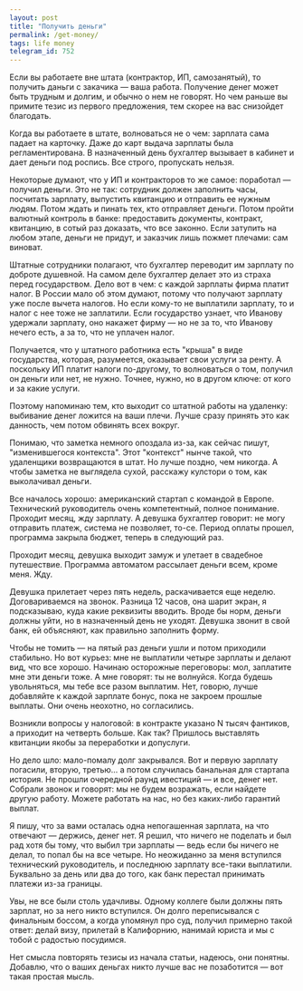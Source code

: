 ```yaml
---
layout: post
title: "Получить деньги"
permalink: /get-money/
tags: life money
telegram_id: 752
---
```


Если вы работаете вне штата (контрактор, ИП, самозанятый), то получить даньги с
закачика — ваша работа. Получение денег может быть трудным и долгим, и обычно о
нем не говорят. Но чем раньше вы примите тезис из первого предложения, тем
скорее на вас снизойдет благодать.

Когда вы работаете в штате, волноваться не о чем: зарплата сама падает на
карточку. Даже до карт выдача зарплаты была регламентирована. В назначенный день
бухгалтер вызывает в кабинет и дает деньги под роспись. Все строго, пропускать
нельзя.

Некоторые думают, что у ИП и контракторов то же самое: поработал — получил
деньги. Это не так: сотрудник должен заполнить часы, посчитать зарплату,
выпустить квитанцию и отправить ее нужным людям. Потом ждать и пинать тех, кто
отправляет деньги. Потом пройти валютный контроль в банке: предоставить
документы, контракт, квитанцию, в сотый раз доказать, что все законно. Если
затупить на любом этапе, деньги не придут, и заказчик лишь пожмет плечами: сам
виноват.

Штатные сотрудники полагают, что бухгалтер переводит им зарплату по доброте
душевной. На самом деле бухгалтер делает это из страха перед государством. Дело
вот в чем: с каждой зарплаты фирма платит налог. В России мало об этом думают,
потому что получают зарплату уже после вычета налогов. Но если кому-то не
выплатили зарплату, то и налог с нее тоже не заплатили. Если государство узнает,
что Иванову удержали зарплату, оно накажет фирму — но не за то, что Иванову
нечего есть, а за то, что не уплачен налог.

Получается, что у штатного работника есть "крыша" в виде государства, которая,
разумеется, оказывает свои услуги за ренту. А поскольку ИП платит налоги
по-другому, то волноваться о том, получил он деньги или нет, не нужно. Точнее,
нужно, но в другом ключе: от кого и за какие услуги.

Поэтому напоминаю тем, кто выходит со штатной работы на удаленку: выбивание
денег ложится на ваши плечи. Лучше сразу принять это как данность, чем потом
обвинять всех вокруг.

Понимаю, что заметка немного опоздала из-за, как сейчас пишут, "изменившегося
контекста". Этот "контекст" нынче такой, что удаленщики возвращаются в штат. Но
лучше поздно, чем никогда. А чтобы заметка не выглядела сухой, расскажу кулстори
о том, как выколачивал деньги.

Все началось хорошо: американский стартап с командой в Европе. Технический
руководитель очень компетентный, полное понимание. Проходит месяц, жду
зарплату. А девушка бухгалтер говорит: не могу отправить платеж, система не
позволяет, то-се. Период оплаты прошел, программа закрыла бюджет, теперь в
следующий раз.

Проходит месяц, девушка выходит замуж и улетает в свадебное
путешествие. Программа автоматом рассылает деньги всем, кроме меня. Жду.

Девушка прилетает через пять недель, раскачивается еще неделю. Договариваемся на
звонок. Разница 12 часов, она шарит экран, я подсказываю, куда какие реквизиты
вводить. Вроде бы норм, деньги должны уйти, но в назначенный день не
уходят. Девушка звонит в свой банк, ей объясняют, как правильно заполнить форму.

Чтобы не томить — на пятый раз деньги ушли и потом приходили стабильно. Но вот
курьез: мне не выплатили четыре зарплаты и делают вид, что все хорошо. Начинаю
осторожные переговоры: мол, заплатите мне эти деньги тоже. А мне говорят: ты не
волнуйся. Когда будешь увольняться, мы тебе все разом выплатим. Нет, говорю,
лучше добавляйте к каждой зарплате бонус, пока не закроем прошлые выплаты. Они
очень неохотно, но согласились.

Возникли вопросы у налоговой: в контракте указано N тысяч фантиков, а приходит
на четверть больше. Как так? Пришлось выставлять квитанции якобы за переработки
и допуслуги.

Но дело шло: мало-помалу долг закрывался. Вот и первую зарплату погасили,
вторую, третью... а потом случилась банальная для стартапа история. Не прошли
очередной раунд ивестиций — и все, денег нет. Собрали звонок и говорят: мы не
будем возражать, если найдете другую работу. Можете работать на нас, но без
каких-либо гарантий выплат.

Я пишу, что за вами осталась одна непогашенная зарплата, на что отвечают —
держись, денег нет. Я решил, что ничего не поделать и был рад хотя бы тому, что
выбил три зарплаты — ведь если бы ничего не делал, то попал бы на все четыре. Но
неожиданно за меня вступился технический руководитель, и последнюю зарплату
все-таки выплатили. Буквально за день или два до того, как банк перестал
принимать платежи из-за границы.

Увы, не все были столь удачливы. Одному коллеге были должны пять зарплат, но за
него никто вступился. Он долго переписывался с финальным боссом, а когда
упомянул про суд, получил примерно такой ответ: делай визу, прилетай в
Калифорнию, нанимай юриста и мы с тобой с радостью посудимся.

Нет смысла повторять тезисы из начала статьи, надеюсь, они понятны. Добавлю, что
о ваших деньгах никто лучше вас не позаботится — вот такая простая мысль.
